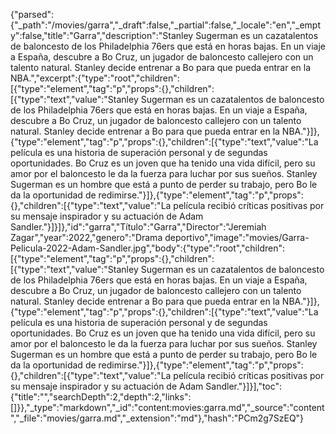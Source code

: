 {"parsed":{"_path":"/movies/garra","_draft":false,"_partial":false,"_locale":"en","_empty":false,"title":"Garra","description":"Stanley Sugerman es un cazatalentos de baloncesto de los Philadelphia 76ers que está en horas bajas. En un viaje a España, descubre a Bo Cruz, un jugador de baloncesto callejero con un talento natural. Stanley decide entrenar a Bo para que pueda entrar en la NBA.","excerpt":{"type":"root","children":[{"type":"element","tag":"p","props":{},"children":[{"type":"text","value":"Stanley Sugerman es un cazatalentos de baloncesto de los Philadelphia 76ers que está en horas bajas. En un viaje a España, descubre a Bo Cruz, un jugador de baloncesto callejero con un talento natural. Stanley decide entrenar a Bo para que pueda entrar en la NBA."}]},{"type":"element","tag":"p","props":{},"children":[{"type":"text","value":"La película es una historia de superación personal y de segundas oportunidades. Bo Cruz es un joven que ha tenido una vida difícil, pero su amor por el baloncesto le da la fuerza para luchar por sus sueños. Stanley Sugerman es un hombre que está a punto de perder su trabajo, pero Bo le da la oportunidad de redimirse."}]},{"type":"element","tag":"p","props":{},"children":[{"type":"text","value":"La película recibió críticas positivas por su mensaje inspirador y su actuación de Adam Sandler."}]}]},"id":"garra","Título":"Garra","Director":"Jeremiah Zagar","year":2022,"genero":"Drama deportivo","image":"movies/Garra-Pelicula-2022-Adam-Sandler.jpg","body":{"type":"root","children":[{"type":"element","tag":"p","props":{},"children":[{"type":"text","value":"Stanley Sugerman es un cazatalentos de baloncesto de los Philadelphia 76ers que está en horas bajas. En un viaje a España, descubre a Bo Cruz, un jugador de baloncesto callejero con un talento natural. Stanley decide entrenar a Bo para que pueda entrar en la NBA."}]},{"type":"element","tag":"p","props":{},"children":[{"type":"text","value":"La película es una historia de superación personal y de segundas oportunidades. Bo Cruz es un joven que ha tenido una vida difícil, pero su amor por el baloncesto le da la fuerza para luchar por sus sueños. Stanley Sugerman es un hombre que está a punto de perder su trabajo, pero Bo le da la oportunidad de redimirse."}]},{"type":"element","tag":"p","props":{},"children":[{"type":"text","value":"La película recibió críticas positivas por su mensaje inspirador y su actuación de Adam Sandler."}]}],"toc":{"title":"","searchDepth":2,"depth":2,"links":[]}},"_type":"markdown","_id":"content:movies:garra.md","_source":"content","_file":"movies/garra.md","_extension":"md"},"hash":"PCm2g7SzEQ"}
